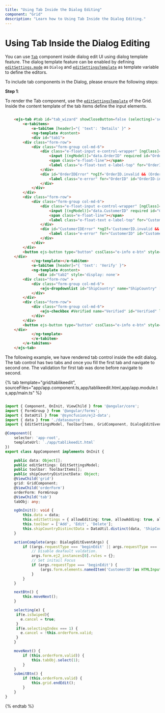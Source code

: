 ```yaml
---
title: "Using Tab Inside the Dialog Editing"
component: "Grid"
description: "Learn how to Using Tab Inside the Dialog Editing."
---
```


# Using Tab Inside the Dialog Editing

You can use [`Tab`](../../../tab/index.html) component inside dialog edit UI using dialog template feature. The dialog template feature can be enabled by defining  [`editSettings.mode`](../../../api/grid/editSettings/#mode) as `Dialog` and [`editSettingsTemplate`](../../../api/grid/editSettings/#template) as template variable to define the editors.

To include tab components in the Dialog, please ensure the following steps:

**Step 1**:

To render the Tab component, use the [`editSettingsTemplate`](../../../api/grid/editSettings/#template) of the Grid. Inside the content template of the tab items define
the input elements.

```html

    <ejs-tab #tab id="tab_wizard" showCloseButton=false (selecting)='selecting($event)'>
        <e-tabitems>
            <e-tabitem [header]="{ 'text': 'Details' }" >
            <ng-template #content>
            <div id="tab1">
        <div class="form-row">
            <div class="form-group col-md-6">
                <div class="e-float-input e-control-wrapper" [ngClass]="{'e-error': OrderID.invalid && (OrderID.dirty || OrderID.touched)}">
                    <input [(ngModel)]="data.OrderID" required id="OrderID" name="OrderID" type="text" [attr.disabled]="!data.isAdd ? '' : null" #OrderID="ngModel">
                    <span class="e-float-line"></span>
                    <label class="e-float-text e-label-top" for="OrderID"> Order ID</label>
                </div>
                <div id="OrderIDError" *ngIf='OrderID.invalid && (OrderID.dirty || OrderID.touched)'>
                    <label class="e-error" for="OrderID" id="OrderID-info" style="display: block;">*Order ID is required</label>
                </div>
            </div>
        </div>
        <div class="form-row">
            <div class="form-group col-md-6">
                <div class="e-float-input e-control-wrapper" [ngClass]="{'e-error': CustomerID.invalid && (CustomerID.dirty || CustomerID.touched)}">
                    <input [(ngModel)]="data.CustomerID" required id="CustomerID" name="CustomerID" type="text" #CustomerID="ngModel">
                    <span class="e-float-line"></span>
                    <label class="e-float-text e-label-top" for="CustomerID">Customer Name</label>
                </div>
                <div id="CustomerIDError" *ngIf='CustomerID.invalid && (CustomerID.dirty || CustomerID.touched)'>
                    <label class="e-error" for="CustomerID" id="CustomerID-info" style="display: block;">*Customer Name is required</label>
                </div>
            </div>
        </div>
        <button ejs-button type="button" cssClass="e-info e-btn" style="float: right" (click)="nextBtn($event)" >next</button>
    </div>
            </ng-template></e-tabitem>
            <e-tabitem [header]="{ 'text': 'Verify' }">
            <ng-template #content>
               <div id="tab2" style='display: none'>
        <div class="form-row" >
            <div class="form-group col-md-6">
                <ejs-dropdownlist id="ShipCountry" name="ShipCountry" [(ngModel)]="data.ShipCountry" [dataSource]='shipCountryDistinctData' [fields]="{text: 'ShipCountry', value: 'ShipCountry' }" placeholder="Ship Country" popupHeight='300px' floatLabelType='Always'></ejs-dropdownlist>
            </div>
        </div>
        <div class="form-row">
            <div class="form-group col-md-6">
                <ejs-checkbox #Verified name="Verified" id="Verified" label="Verified" [checked]="data.Verified" ></ejs-checkbox>
            </div>
        </div>
        <button ejs-button type="button" cssClass="e-info e-btn" style="float: right" (click)='submitBtn($event)'>submit</button>
    </div>
            </ng-template>
            </e-tabitem>
        </e-tabitems>
    </ejs-tab>

```

The following example, we have rendered tab control inside the edit dialog. The tab control has two tabs and once you fill the first tab and navigate to second one. The validation for first tab was done before navigate to second.

{% tab template="grid/tablikeedit", sourceFiles="app/app.component.ts,app/tablikeedit.html,app/app.module.ts,app/main.ts" %}

```typescript

import { Component, OnInit, ViewChild } from '@angular/core';
import { FormGroup } from '@angular/forms';
import { DataUtil } from '@syncfusion/ej2-data';
import { data } from './datasource';
import { EditSettingsModel, ToolbarItems, GridComponent, DialogEditEventArgs } from '@syncfusion/ej2-angular-grids';

@Component({
    selector: 'app-root',
    templateUrl: `./app/tablikeedit.html`
})
export class AppComponent implements OnInit {

    public data: Object[];
    public editSettings: EditSettingsModel;
    public toolbar: ToolbarItems[];
    public shipCountryDistinctData: Object;
    @ViewChild('grid')
    grid: GridComponent;
    @ViewChild('orderForm')
    orderForm: FormGroup
    @ViewChild('tab')
    tabObj: any;

    ngOnInit(): void {
        this.data = data;
        this.editSettings = { allowEditing: true, allowAdding: true, allowDeleting: true, mode: 'Dialog' };
        this.toolbar = ['Add', 'Edit', 'Delete'];
        this.shipCountryDistinctData = DataUtil.distinct(data, 'ShipCountry', true );
    }

    actionComplete(args: DialogEditEventArgs) {
        if ((args.requestType === 'beginEdit' || args.requestType === 'add')) {
            // Disable deafault valdation.
            args.form.ej2_instances[0].rules = {};
            // Set initail Focus
            if (args.requestType === 'beginEdit') {
                (args.form.elements.namedItem('CustomerID')as HTMLInputElement).focus();
            }
        }
    }

    nextBtn() {
        this.moveNext();
    }

    selecting(e) {
     if(e.isSwiped){
       e.cancel = true;
     }
     if(e.selectingIndex === 1) {
       e.cancel = !this.orderForm.valid;
     }
    }

    moveNext() {
        if (this.orderForm.valid)) {
            this.tabObj.select(1);
        }
    }
    submitBtn() {
        if (this.orderForm.valid) {
            this.grid.endEdit();
        }
    }
}

```

{% endtab %}